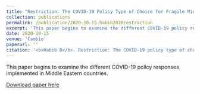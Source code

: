 ```yaml
---
title: "Restriction: The COVID-19 Policy Type of Choice for Fragile Middle Eastern States"
collection: publications
permalink: /publication/2020-10-15-habib2020restriction
excerpt: 'This paper begins to examine the different COVID-19 policy responses implemented in Middle Eastern countries.'
date: 2020-10-15
venue: 'Cambio'
paperurl: ''
citation: '<b>Habib D</b>. Restriction: The COVID-19 policy type of choice for fragile Middle Eastern states. <i>Cambio</i>. 2020:1-12. doi:10.13128/cambio-9729'
---
```

This paper begins to examine the different COVID-19 policy responses implemented in Middle Eastern countries.

[Download paper here](http://danielrshabib.github.io/files/habib2020restriction.pdf)
